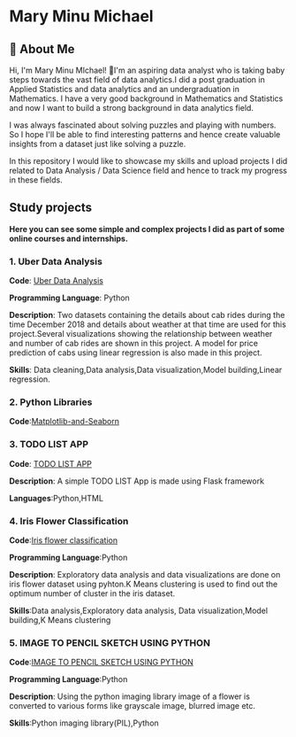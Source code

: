 
# Mary Minu Michael

## 🚀 About Me
Hi, I'm Mary Minu MIchael! 👋I'm an aspiring data analyst who is taking baby steps towards the vast field of data analytics.I did a post graduation in Applied Statistics and data analytics and an undergraduation in Mathematics. I have a very good background in Mathematics and Statistics and now I want to build a strong background in data analytics field.

I was always fascinated about solving puzzles and playing with numbers. So I hope I'll be able to find interesting patterns and hence create valuable insights from a dataset just like solving a puzzle.

In this repository I would like to showcase my skills and upload projects I did related to Data Analysis / Data Science field and hence to track my progress in these fields.

## Study projects
**Here you can see some simple and complex projects I did as part of some online courses and internships.**
  ### 1. Uber Data Analysis
  **Code**: [Uber Data Analysis](https://github.com/MARY-MINU-MICHAEL/Data-Analysis-Portfolio/blob/main/Uber_Data_Analysis.ipynb)

**Programming Language**: Python

  **Description**: Two datasets containing the details about cab rides during the time December 2018 and details about weather at that time are used for this project.Several visualizations showing the relationship between weather and number of cab rides are shown in this project. A model for price prediction of cabs using linear regression is also made in this project.

  **Skills**: Data cleaning,Data analysis,Data visualization,Model building,Linear regression.
 
### 2. Python Libraries
 **Code**:[Matplotlib-and-Seaborn](https://github.com/MARY-MINU-MICHAEL/Data-Analysis-Portfolio/blob/main/Uber_Data_Analysis.ipynb)
  
### 3. TODO LIST APP
  **Code**: [TODO LIST APP](https://github.com/MARY-MINU-MICHAEL/TODO-LIST-APP)
  
  **Description**: A simple TODO LIST App is made using Flask framework
  
  **Languages**:Python,HTML
  
  
### 4. Iris Flower Classification

**Code**:[Iris flower classification](https://github.com/MARY-MINU-MICHAEL/LGMVIP-TASK1/blob/main/LGMVIP_IRIS_DATASET_TASK_1.ipynb)

**Programming Language**:Python

**Description**: Exploratory data analysis and data visualizations are done on iris flower dataset using pyhton.K Means clustering is used to find out the optimum number of cluster in the iris dataset.

**Skills**:Data analysis,Exploratory data analysis, Data visualization,Model building,K Means clustering

### 5. IMAGE TO PENCIL SKETCH USING PYTHON

**Code**:[IMAGE TO PENCIL SKETCH USING PYTHON](https://github.com/MARY-MINU-MICHAEL/LGMVIP-TASK-2/blob/main/LGMVIP%20(1).ipynb)

**Programming Language**:Python

**Description**: Using the python imaging library image of a flower is converted to various forms like grayscale image, blurred image etc.

**Skills**:Python imaging library(PIL),Python




  
  


   
   
   
   
   
   
   
   
   


